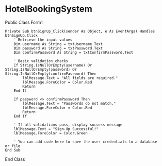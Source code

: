 # HotelBookingSystem
Public Class Form1

    Private Sub btnSignUp_Click(sender As Object, e As EventArgs) Handles btnSignUp.Click
        ' Retrieve the input values
        Dim username As String = txtUsername.Text
        Dim password As String = txtPassword.Text
        Dim confirmPassword As String = txtConfirmPassword.Text

        ' Basic validation checks
        If String.IsNullOrEmpty(username) Or String.IsNullOrEmpty(password) Or String.IsNullOrEmpty(confirmPassword) Then
            lblMessage.Text = "All fields are required."
            lblMessage.ForeColor = Color.Red
            Return
        End If

        If password <> confirmPassword Then
            lblMessage.Text = "Passwords do not match."
            lblMessage.ForeColor = Color.Red
            Return
        End If

        ' If all validations pass, display success message
        lblMessage.Text = "Sign-Up Successful!"
        lblMessage.ForeColor = Color.Green

        ' You can add code here to save the user credentials to a database or file
    End Sub

End Class
